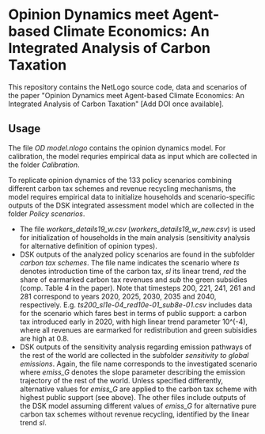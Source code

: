 # Opinion Dynamics meet Agent-based Climate Economics: An Integrated Analysis of Carbon Taxation
This repository contains the NetLogo source code, data and scenarios of the paper "Opinion Dynamics meet Agent-based Climate Economics: An Integrated Analysis of Carbon Taxation" [Add DOI once available].

## Usage
The file *OD model.nlogo* contains the opinion dynamics model. For calibration, the model requries empirical data as input which are collected in the folder *Calibration*.  


To replicate opinion dynamics of the 133 policy scenarios combining different carbon tax schemes and revenue recycling mechanisms, the model requires empirical data to initialize households and scenario-specific outputs of the DSK integrated assessment model which are collected in the folder *Policy scenarios*.
- The file *workers_details19_w.csv* (*workers_details19_w_new.csv*) is used for initialization of households in the main analysis (sensitivity analysis for alternative definition of opinion types).
- DSK outputs of the analyzed policy scenarios are found in the subfolder *carbon tax schemes*. The file name indicates the scenario where *ts* denotes introduction time of the carbon tax, *sl* its linear trend, *red* the share of earmarked carbon tax revenues and *sub* the green subsidies (comp. Table 4 in the paper). Note that timesteps 200, 221, 241, 261 and 281 correspond to years 2020, 2025, 2030, 2035 and 2040, respectively. E.g. *ts200_sl1e-04_red10e-01_sub8e-01.csv* includes data for the scenario which fares best in terms of public support: a carbon tax introduced early in 2020, with high linear trend parameter 10^(-4), where all revenues are earmarked for redistribution and green subisidies are high at 0.8.  
- DSK outputs of the sensitivity analysis regarding emission pathways of the rest of the world are collected in the subfolder *sensitivity to global emissions*. Again, the file name corresponds to the investigated scenario where *emiss_G* denotes the slope parameter describing the emission trajectory of the rest of the world. Unless specified differently, alternative values for *emiss_G* are applied to the carbon tax scheme with highest public support (see above). The other files include outputs of the DSK model assuming different values of *emiss_G* for alternative pure carbon tax schemes without revenue recycling, identified by the linear trend *sl*. 
